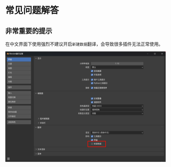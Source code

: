 # 常见问题解答

## 非常重要的提示
在中文界面下使用强烈不建议开启`新建数据`翻译，会导致很多插件无法正常使用。

![alt text](Documentation/pic/Newdata.png)
